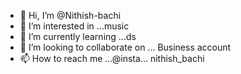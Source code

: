 - 👋 Hi, I’m @Nithish-bachi
- 👀 I’m interested in ...music
- 🌱 I’m currently learning ...ds
- 💞️ I’m looking to collaborate on ... Business account
- 📫 How to reach me ...@insta... nithish_bachi


<!---
Nithish-bachi/Nithish-bachi is a ✨ special ✨ repository because its `README.md` (this file) appears on your GitHub profile.
You can click the Preview link to take a look at your changes.
--->
